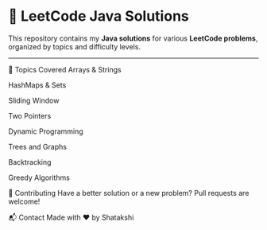 # 🧩 LeetCode Java Solutions

This repository contains my **Java solutions** for various **LeetCode problems**, organized by topics and difficulty levels.

---
🧠 Topics Covered
Arrays & Strings

HashMaps & Sets

Sliding Window

Two Pointers

Dynamic Programming

Trees and Graphs

Backtracking

Greedy Algorithms

📝 Contributing
Have a better solution or a new problem?
Pull requests are welcome!

📬 Contact
Made with ❤️ by Shatakshi
